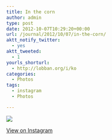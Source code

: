 ```yaml
---
title: In the corn
author: admin
type: post
date: 2012-10-07T10:29:20+00:00
url: /journal/2012/10/07/in-the-corn/
aktt_notify_twitter:
  - yes
aktt_tweeted:
  - 1
yourls_shorturl:
  - http://lobban.org/i/ko
categories:
  - Photos
tags:
  - instagram
  - Photos

---
```

![][1]

[View on Instagram][2]

 [1]: http://lobban.org/wp-content/uploads/HLIC/894d40f7e838648b0ad5b972f87963c6.jpg
 [2]: http://instagr.am/p/QejlIqKlu8/